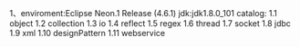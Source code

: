 1、enviroment:Eclipse Neon.1 Release (4.6.1) jdk:jdk1.8.0_101
	catalog:
	  1.1 object
	  1.2 collection
	  1.3 io
	  1.4 reflect
	  1.5 regex
	  1.6 thread
	  1.7 socket
	  1.8 jdbc
	  1.9 xml
	  1.10 designPattern
	  1.11 webservice